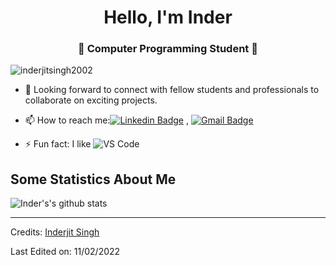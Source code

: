 
<h1 align="center"> Hello, I'm Inder</h1>
<h3 align="center">🚀 Computer Programming Student 🚀</h3>

<p align="left"> <img src="https://komarev.com/ghpvc/?username=inderjitsingh2002" alt="inderjitsingh2002" /> </p>


- 💬 Looking forward to connect with fellow students and professionals to collaborate on exciting projects.
- 📫 How to reach me:[![Linkedin Badge](https://img.shields.io/badge/-LinkedIn-blue?style=flat-square&logo=Linkedin&logoColor=white&link=)](https://www.linkedin.com/in/inderjit-singh-1ba826204/)
, [![Gmail Badge](https://img.shields.io/badge/-Gmail-c14438?style=flat-square&logo=Gmail&logoColor=white&link=mailto:inderjit.singh2@mygeorgian.ca)](mailto:dubey.abhinav76@gmail.com)

- ⚡ Fun fact: I like ![VS Code](http://img.shields.io/badge/-VS%20Code-007ACC?style=flat-square&logo=visual-studio-code&logoColor=ffffff)

## Some Statistics About Me
![Inder's's github stats](https://github-readme-stats.vercel.app/api?username=inderjitsingh2002&include_all_commits=true&count_private=true&show_owner=true&show_icons=true&theme=merko)<br>

----
Credits: [Inderjit Singh](https://github.com/InderjitSingh2002)

Last Edited on: 11/02/2022
